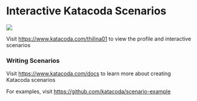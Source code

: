 # Interactive Katacoda Scenarios

[![](http://shields.katacoda.com/katacoda/thilina01/count.svg)](https://www.katacoda.com/thilina01 "Get your profile on Katacoda.com")

Visit https://www.katacoda.com/thilina01 to view the profile and interactive scenarios

### Writing Scenarios
Visit https://www.katacoda.com/docs to learn more about creating Katacoda scenarios

For examples, visit https://github.com/katacoda/scenario-example
